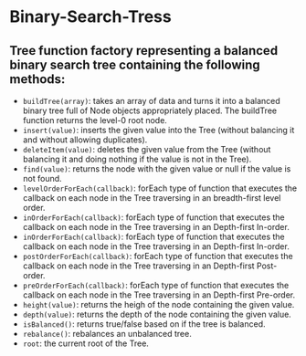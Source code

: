 # Binary-Search-Tress

## Tree function factory representing a balanced binary search tree containing the following methods:
- `buildTree(array)`: takes an array of data and turns it into a balanced binary tree full of Node objects appropriately placed. The buildTree function returns the level-0 root node.
- `insert(value)`: inserts the given value into the Tree (without balancing it and without allowing duplicates).
- `deleteItem(value)`: deletes the given value from the Tree (without balancing it and doing nothing if the value is not in the Tree).
- `find(value)`: returns the node with the given value or null if the value is not found.
- `levelOrderForEach(callback)`: forEach type of function that executes the callback on each node in the Tree traversing in an breadth-first level order.
- `inOrderForEach(callback)`: forEach type of function that executes the callback on each node in the Tree traversing in an Depth-first In-order.
- `inOrderForEach(callback)`: forEach type of function that executes the callback on each node in the Tree traversing in an Depth-first In-order.
- `postOrderForEach(callback)`: forEach type of function that executes the callback on each node in the Tree traversing in an Depth-first Post-order.
- `preOrderForEach(callback)`: forEach type of function that executes the callback on each node in the Tree traversing in an Depth-first Pre-order.
- `height(value)`: returns the heigh of the node containing the given value.
- `depth(value)`: returns the depth of the node containing the given value.
- `isBalanced()`: returns true/false based on if the tree is balanced.
- `rebalance()`: rebalances an unbalanced tree.
- `root`: the current root of the Tree.